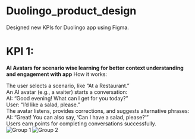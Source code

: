 # Duolingo_product_design
Designed new KPIs for Duolingo app using Figma.
# KPI 1:
**AI Avatars for scenario wise learning for better context understanding and engagement with app**
How it works:

The user selects a scenario, like “At a Restaurant.” <br>
An AI avatar (e.g., a waiter) starts a conversation: <br>
AI: “Good evening! What can I get for you today?” <br>
User: “I’d like a salad, please.” <br>
The avatar listens, provides corrections, and suggests alternative phrases: <br>
AI: “Great! You can also say, ‘Can I have a salad, please?’” <br>
Users earn points for completing conversations successfully. <br>
![Group 1](https://github.com/user-attachments/assets/6322e9a7-c979-49ef-8260-929de747ebc3)
![Group 2](https://github.com/user-attachments/assets/1e9ad1b1-8552-43bc-8a54-c1f749318341)
